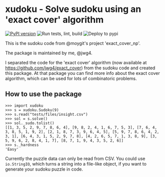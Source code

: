 # xudoku - Solve sudoku using an 'exact cover' algorithm
[![PyPI version](https://badge.fury.io/py/xudoku.svg)](https://badge.fury.io/py/xudoku)
![Run tests, lint, build](https://github.com/jwg4/xudoku/workflows/Run%20tests,%20lint,%20build/badge.svg)
![Deploy to pypi](https://github.com/jwg4/xudoku/workflows/Deploy%20to%20pypi/badge.svg)


This is the sudoku code from @moygit's project 'exact_cover_np'.

The package is maintained by me, @jwg4.

I separated the code for the 'exact cover' algorithm (now available at https://github.com/jwg4/exact_cover) from the sudoku code and created this package. At that package you can find more info about the exact cover algorithm, which can be used for lots of combinatoric problems.

## How to use the package
```
>>> import xudoku
>>> s = xudoku.Sudoku(9)
>>> s.read("tests/files/insight.csv")
>>> sol = s.solve()
>>> sol._sudo.tolist()
[[1, 3, 5, 2, 9, 7, 8, 6, 4], [9, 8, 2, 4, 1, 6, 7, 5, 3], [7, 6, 4, 3, 8, 5, 1, 9, 2], [2, 1, 8, 7, 3, 9, 6, 4, 5], [5, 9, 7, 8, 6, 4, 2, 3, 1], [6, 4, 3, 1, 5, 2, 9, 7, 8], [4, 2, 6, 5, 7, 1, 3, 8, 9], [3, 5, 9, 6, 2, 8, 4, 1, 7], [8, 7, 1, 9, 4, 3, 5, 2, 6]]
>>> s._hardness
'Easy'

```

Currently the puzzle data can only be read from CSV. You could use `io.StringIO`, which turns a string into a file-like object, if you want to generate your sudoku puzzle in code.
